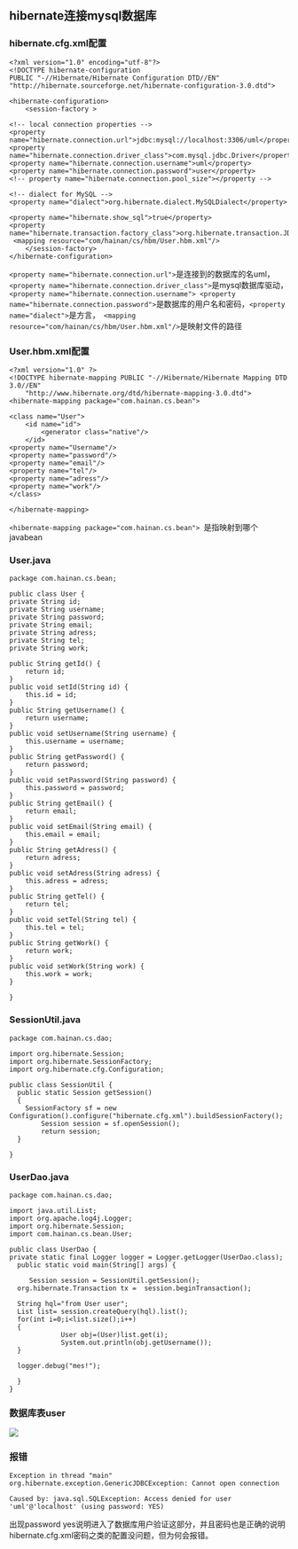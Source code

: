 ## hibernate连接mysql数据库
### hibernate.cfg.xml配置
	<?xml version="1.0" encoding="utf-8"?>
	<!DOCTYPE hibernate-configuration
  	PUBLIC "-//Hibernate/Hibernate Configuration DTD//EN"
  	"http://hibernate.sourceforge.net/hibernate-configuration-3.0.dtd">
 
	<hibernate-configuration>
  		<session-factory >
 
    <!-- local connection properties -->
    <property name="hibernate.connection.url">jdbc:mysql://localhost:3306/uml</property>
    <property name="hibernate.connection.driver_class">com.mysql.jdbc.Driver</property>
    <property name="hibernate.connection.username">uml</property>
    <property name="hibernate.connection.password">user</property>
    <!-- property name="hibernate.connection.pool_size"></property -->
 
    <!-- dialect for MySQL -->
    <property name="dialect">org.hibernate.dialect.MySQLDialect</property>
 
    <property name="hibernate.show_sql">true</property>
    <property name="hibernate.transaction.factory_class">org.hibernate.transaction.JDBCTransactionFactory</property>
     <mapping resource="com/hainan/cs/hbm/User.hbm.xml"/>
 		</session-factory>
	</hibernate-configuration>

`<property name="hibernate.connection.url">`是连接到的数据库的名uml，`<property name="hibernate.connection.driver_class">`是mysql数据库驱动，`<property name="hibernate.connection.username"> <property name="hibernate.connection.password">`是数据库的用户名和密码，`<property name="dialect">`是方言，` <mapping resource="com/hainan/cs/hbm/User.hbm.xml"/>`是映射文件的路径

### User.hbm.xml配置
	<?xml version="1.0" ?>  
	<!DOCTYPE hibernate-mapping PUBLIC "-//Hibernate/Hibernate Mapping DTD 3.0//EN"  
        "http://www.hibernate.org/dtd/hibernate-mapping-3.0.dtd">  
	<hibernate-mapping package="com.hainan.cs.bean">  
      
    <class name="User">  
        <id name="id">  
            <generator class="native"/>  
        </id>  
    <property name="Username"/>  
    <property name="password"/> 
    <property name="email"/> 
    <property name="tel"/>
    <property name="adress"/>
    <property name="work"/>
    </class>  
      
	</hibernate-mapping>  

`<hibernate-mapping package="com.hainan.cs.bean"> `是指映射到哪个javabean


### User.java
	package com.hainan.cs.bean;

	public class User {
	private String id;
	private String username;
	private String password;
	private String email;
	private String adress;
	private String tel;
	private String work;
	
	public String getId() {
		return id;
	}
	public void setId(String id) {
		this.id = id;
	}
	public String getUsername() {
		return username;
	}
	public void setUsername(String username) {
		this.username = username;
	}
	public String getPassword() {
		return password;
	}
	public void setPassword(String password) {
		this.password = password;
	}
	public String getEmail() {
		return email;
	}
	public void setEmail(String email) {
		this.email = email;
	}
	public String getAdress() {
		return adress;
	}
	public void setAdress(String adress) {
		this.adress = adress;
	}
	public String getTel() {
		return tel;
	}
	public void setTel(String tel) {
		this.tel = tel;
	}
	public String getWork() {
		return work;
	}
	public void setWork(String work) {
		this.work = work;
	}
	
	}

### SessionUtil.java

	package com.hainan.cs.dao;

	import org.hibernate.Session;
	import org.hibernate.SessionFactory;
	import org.hibernate.cfg.Configuration;

	public class SessionUtil {
	  public static Session getSession()
	  {
	    SessionFactory sf = new Configuration().configure("hibernate.cfg.xml").buildSessionFactory();
	        Session session = sf.openSession();
	        return session;
	  }
	 
	}

### UserDao.java

	package com.hainan.cs.dao;

	import java.util.List;
	import org.apache.log4j.Logger;
	import org.hibernate.Session;
	import com.hainan.cs.bean.User;

	public class UserDao {
	private static final Logger logger = Logger.getLogger(UserDao.class); 
	  public static void main(String[] args) {
	 
	     Session session = SessionUtil.getSession();
	  org.hibernate.Transaction tx =  session.beginTransaction();
	 
	  String hql="from User user";
	  List list= session.createQuery(hql).list();
	  for(int i=0;i<list.size();i++)
	  {
	        	 User obj=(User)list.get(i);  
	        	 System.out.println(obj.getUsername());
	  }
	 
	  logger.debug("mes!");
	 
	  }
	}

### 数据库表user

![](http://i.imgur.com/xs3g2fu.png)


### 报错
	Exception in thread "main" org.hibernate.exception.GenericJDBCException: Cannot open connection

	Caused by: java.sql.SQLException: Access denied for user 'uml'@'localhost' (using password: YES)

出现password yes说明进入了数据库用户验证这部分，并且密码也是正确的说明hibernate.cfg.xml密码之类的配置没问题，但为何会报错。

